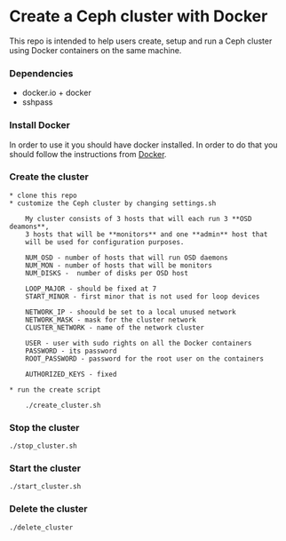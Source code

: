 Create a Ceph cluster with Docker
=================================

This repo is intended to help users create, setup and run a Ceph cluster
using Docker containers on the same machine.


### Dependencies

* docker.io + docker
* sshpass

### Install Docker

In order to use it you should have docker installed. In order to do that
you should follow the instructions from
[Docker](https://docs.docker.com/engine/installation/).


### Create the cluster

	* clone this repo
	* customize the Ceph cluster by changing settings.sh

		My cluster consists of 3 hosts that will each run 3 **OSD deamons**,
		3 hosts that will be **monitors** and one **admin** host that
		will be used for configuration purposes.

		NUM_OSD - number of hosts that will run OSD daemons
		NUM_MON - number of hosts that will be monitors
		NUM_DISKS -  number of disks per OSD host

		LOOP_MAJOR - should be fixed at 7
		START_MINOR - first minor that is not used for loop devices

		NETWORK_IP - shoould be set to a local unused network
		NETWORK_MASK - mask for the cluster network
		CLUSTER_NETWORK - name of the network cluster

		USER - user with sudo rights on all the Docker containers
		PASSWORD - its password
		ROOT_PASSWORD - password for the root user on the containers

		AUTHORIZED_KEYS - fixed

	* run the create script

		./create_cluster.sh

### Stop the cluster

	./stop_cluster.sh

### Start the cluster

	./start_cluster.sh

### Delete the cluster

	./delete_cluster
